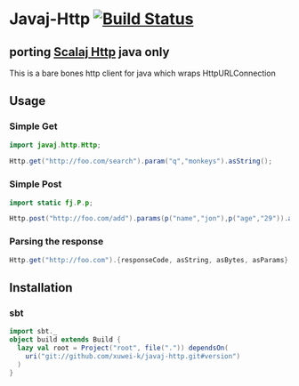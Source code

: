 # Javaj-Http [![Build Status](https://secure.travis-ci.org/xuwei-k/javaj-http.png)](http://travis-ci.org/xuwei-k/javaj-http)

## porting [Scalaj Http](https://github.com/scalaj/scalaj-http) java only

This is a bare bones http client for java which wraps HttpURLConnection

## Usage

### Simple Get

```java
import javaj.http.Http;
  
Http.get("http://foo.com/search").param("q","monkeys").asString();
```

### Simple Post

```java
import static fj.P.p;

Http.post("http://foo.com/add").params(p("name","jon"),p("age","29")).asString();
```

### Parsing the response

```java
Http.get("http://foo.com").{responseCode, asString, asBytes, asParams}
```

## Installation

### sbt

```scala
import sbt._
object build extends Build {
  lazy val root = Project("root", file(".")) dependsOn(
    uri("git://github.com/xuwei-k/javaj-http.git#version")
  )
}
```

